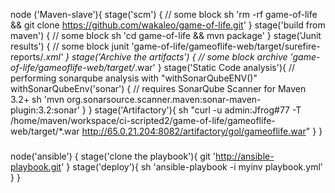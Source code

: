 node ('Maven-slave'){
    stage('scm') {
    // some block
    sh 'rm -rf game-of-life && git clone https://github.com/wakaleo/game-of-life.git'
}
    stage('build from maven') {
    // some block
    sh 'cd game-of-life && mvn package'
}
    stage('Junit results') {
    // some block
    junit 'game-of-life/gameoflife-web/target/surefire-reports/*.xml'
}
    stage('Archive the artifacts') {
    // some block
    archive 'game-of-life/gameoflife-web/target/*.war'
}
stage('Static Code analysis'){
       // performing sonarqube analysis with "withSonarQubeENV(<Name of Server configured in Jenkins>)"
    withSonarQubeEnv('sonar') {
      // requires SonarQube Scanner for Maven 3.2+
      sh 'mvn org.sonarsource.scanner.maven:sonar-maven-plugin:3.2:sonar'
    }
 }
 stage('Artifactory'){
    sh "curl -u admin:Jfrog#77 -T /home/maven/workspace/ci-scripted2/game-of-life/gameoflife-web/target/*.war http://65.0.21.204:8082/artifactory/gol/gameoflife.war"
}
}






###
node('ansible') {
    stage('clone the playbook'){
        git 'http://ansible-playbook.git'
    }
    stage('deploy'){
        sh 'ansible-playbook -i myinv playbook.yml'
    }
}